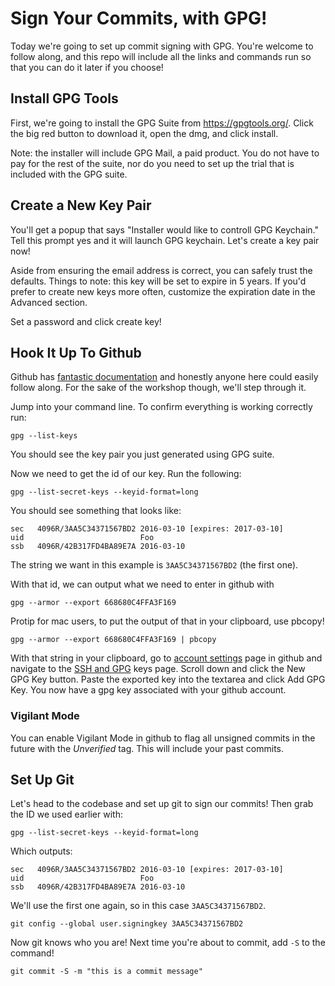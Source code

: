 # Sign Your Commits, with GPG!

Today we're going to set up commit signing with GPG. You're welcome to follow along, and this repo will include all the links and commands run so that you can do it later if you choose!

## Install GPG Tools

First, we're going to install the GPG Suite from https://gpgtools.org/. Click the big red button to download it, open the dmg, and click install.

Note: the installer will include GPG Mail, a paid product. You do not have to pay for the rest of the suite, nor do you need to set up the trial that is included with the GPG suite.

## Create a New Key Pair

You'll get a popup that says "Installer would like to controll GPG Keychain." Tell this prompt yes and it will launch GPG keychain. Let's create a key pair now!

Aside from ensuring the email address is correct, you can safely trust the defaults. Things to note: this key will be set to expire in 5 years. If you'd prefer to create new keys more often, customize the expiration date in the Advanced section.

Set a password and click create key!

## Hook It Up To Github

Github has [fantastic documentation](https://docs.github.com/en/github/authenticating-to-github/managing-commit-signature-verification/adding-a-new-gpg-key-to-your-github-account) and honestly anyone here could easily follow along. For the sake of the workshop though, we'll step through it.

Jump into your command line. To confirm everything is working correctly run:

```
gpg --list-keys
```

You should see the key pair you just generated using GPG suite.

Now we need to get the id of our key. Run the following:

```
gpg --list-secret-keys --keyid-format=long
```

You should see something that looks like:

```
sec   4096R/3AA5C34371567BD2 2016-03-10 [expires: 2017-03-10]
uid                          Foo 
ssb   4096R/42B317FD4BA89E7A 2016-03-10
```

The string we want in this example is `3AA5C34371567BD2` (the first one).

With that id, we can output what we need to enter in github with

```
gpg --armor --export 668680C4FFA3F169
```

Protip for mac users, to put the output of that in your clipboard, use pbcopy!

```
gpg --armor --export 668680C4FFA3F169 | pbcopy
```

With that string in your clipboard, go to [account settings](https://github.com/settings/) page in github and navigate to the [SSH and GPG](https://github.com/settings/keys) keys page. Scroll down and click the New GPG Key button. Paste the exported key into the textarea and click Add GPG Key. You now have a gpg key associated with your github account.

### Vigilant Mode

You can enable Vigilant Mode in github to flag all unsigned commits in the future with the *Unverified* tag. This will include your past commits.

## Set Up Git

Let's head to the codebase and set up git to sign our commits! Then grab the ID we used earlier with:

```
gpg --list-secret-keys --keyid-format=long

```
Which outputs:
```
sec   4096R/3AA5C34371567BD2 2016-03-10 [expires: 2017-03-10]
uid                          Foo 
ssb   4096R/42B317FD4BA89E7A 2016-03-10
```

We'll use the first one again, so in this case `3AA5C34371567BD2`. 

```
git config --global user.signingkey 3AA5C34371567BD2
```

Now git knows who you are! Next time you're about to commit, add `-S` to the command!

```
git commit -S -m "this is a commit message"
```
